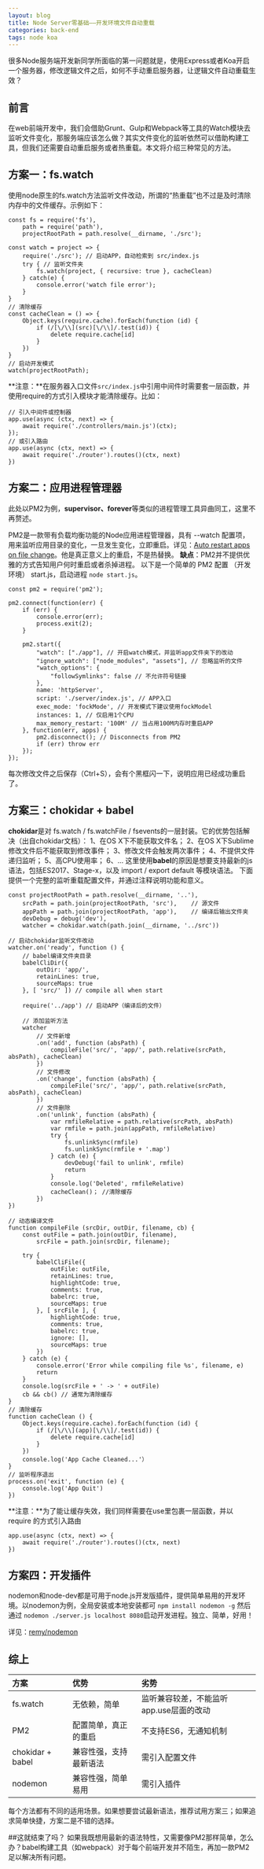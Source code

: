 ```yaml
---
layout: blog
title: Node Server零基础——开发环境文件自动重载
categories: back-end
tags: node koa
---
```


很多Node服务端开发新同学所面临的第一问题就是，使用Express或者Koa开启一个服务器，修改逻辑文件之后，如何不手动重启服务器，让逻辑文件自动重载生效？

## 前言
在web前端开发中，我们会借助Grunt、Gulp和Webpack等工具的Watch模块去监听文件变化，那服务端应该怎么做？其实文件变化的监听依然可以借助构建工具，但我们还需要自动重启服务或者热重载。本文将介绍三种常见的方法。
## 方案一：fs.watch
使用node原生的fs.watch方法监听文件改动，所谓的“热重载”也不过是及时清除内存中的文件缓存。示例如下：
```
const fs = require('fs'),
    path = require('path'),
    projectRootPath = path.resolve(__dirname, './src');

const watch = project => {
    require('./src'); // 启动APP，自动检索到 src/index.js
    try { // 监听文件夹
        fs.watch(project, { recursive: true }, cacheClean)
    } catch(e) {
        console.error('watch file error');
    }
}
// 清除缓存
const cacheClean = () => {
    Object.keys(require.cache).forEach(function (id) {
        if (/[\/\\](src)[\/\\]/.test(id)) {
            delete require.cache[id]
        }
    })
}
// 启动开发模式
watch(projectRootPath);
```
**注意：**在服务器入口文件`src/index.js`中引用中间件时需要套一层函数，并使用require的方式引入模块才能清除缓存。比如：
```
// 引入中间件或控制器
app.use(async (ctx, next) => {
    await require('./controllers/main.js')(ctx);
});
// 或引入路由
app.use(async (ctx, next) => {
    await require('./router').routes()(ctx, next)
})
```
## 方案二：应用进程管理器
此处以PM2为例，**supervisor、forever**等类似的进程管理工具异曲同工，这里不再赘述。

PM2是一款带有负载均衡功能的Node应用进程管理器，具有 --watch 配置项，用来监听应用目录的变化，一旦发生变化，立即重启。详见：[Auto restart apps on file change](http://pm2.keymetrics.io/docs/usage/watch-and-restart/)。他是真正意义上的重启，不是热替换。
**缺点**：PM2并不提供优雅的方式告知用户何时重启或者杀掉进程。
以下是一个简单的 PM2 配置 （开发环境） start.js，启动进程 `node start.js`。
```
const pm2 = require('pm2');

pm2.connect(function(err) {
    if (err) {
        console.error(err);
        process.exit(2);
    }

    pm2.start({
        "watch": ["./app"], // 开启watch模式，并监听app文件夹下的改动
        "ignore_watch": ["node_modules", "assets"], // 忽略监听的文件
        "watch_options": {
            "followSymlinks": false // 不允许符号链接
        },
        name: 'httpServer',
        script: './server/index.js', // APP入口
        exec_mode: 'fockMode', // 开发模式下建议使用fockModel
        instances: 1, // 仅启用1个CPU
        max_memory_restart: '100M' // 当占用100M内存时重启APP
    }, function(err, apps) {
        pm2.disconnect(); // Disconnects from PM2
        if (err) throw err
    });
});
```
每次修改文件之后保存（Ctrl+S），会有个黑框闪一下，说明应用已经成功重启了。

## 方案三：chokidar + babel 
**chokidar**是对 fs.watch / fs.watchFile / fsevents的一层封装。它的优势包括解决（出自chokidar文档）：
1、在OS X下不能获取文件名；
2、在OS X下Sublime修改文件后不能获取到修改事件；
3、修改文件会触发两次事件；
4、不提供文件递归监听；
5、高CPU使用率；
6、...
这里使用**babel**的原因是想要支持最新的js语法，包括ES2017、Stage-x，以及 import / export default 等模块语法。
下面提供一个完整的监听重载配置文件，并通过注释说明功能和意义。
```
const projectRootPath = path.resolve(__dirname, '..'),
    srcPath = path.join(projectRootPath, 'src'),    // 源文件
    appPath = path.join(projectRootPath, 'app'),    // 编译后输出文件夹
    devDebug = debug('dev'),
    watcher = chokidar.watch(path.join(__dirname, '../src'))

// 启动chokidar监听文件改动
watcher.on('ready', function () {
    // babel编译文件夹目录
    babelCliDir({
        outDir: 'app/',
        retainLines: true,
        sourceMaps: true
    }, [ 'src/' ]) // compile all when start

    require('../app') // 启动APP（编译后的文件）
    
    // 添加监听方法
    watcher
        // 文件新增
        .on('add', function (absPath) {
            compileFile('src/', 'app/', path.relative(srcPath, absPath), cacheClean)
        })
        // 文件修改
        .on('change', function (absPath) {
            compileFile('src/', 'app/', path.relative(srcPath, absPath), cacheClean)
        })
        // 文件删除
        .on('unlink', function (absPath) {
            var rmfileRelative = path.relative(srcPath, absPath)
            var rmfile = path.join(appPath, rmfileRelative)
            try {
                fs.unlinkSync(rmfile)
                fs.unlinkSync(rmfile + '.map')
            } catch (e) {
                devDebug('fail to unlink', rmfile)
                return
            }
            console.log('Deleted', rmfileRelative)
            cacheClean()； //清除缓存
        })
})

// 动态编译文件
function compileFile (srcDir, outDir, filename, cb) {
    const outFile = path.join(outDir, filename),
        srcFile = path.join(srcDir, filename);
        
    try {
        babelCliFile({
            outFile: outFile,
            retainLines: true,
            highlightCode: true,
            comments: true,
            babelrc: true,
            sourceMaps: true
        }, [ srcFile ], {
            highlightCode: true,
            comments: true,
            babelrc: true,
            ignore: [],
            sourceMaps: true
        })
    } catch (e) {
        console.error('Error while compiling file %s', filename, e)
        return
    }
    console.log(srcFile + ' -> ' + outFile)
    cb && cb() // 通常为清除缓存
}
// 清除缓存
function cacheClean () {
    Object.keys(require.cache).forEach(function (id) {
        if (/[\/\\](app)[\/\\]/.test(id)) {
            delete require.cache[id]
        }
    })
    console.log('App Cache Cleaned...'）
}
// 监听程序退出
process.on('exit', function (e) {
    console.log('App Quit')
})
```

**注意：**为了能让缓存失效，我们同样需要在use里包裹一层函数，并以 require 的方式引入路由
```
app.use(async (ctx, next) => {
    await require('./router').routes()(ctx, next)
})
```
## 方案四：开发插件
nodemon和node-dev都是可用于node.js开发版插件，提供简单易用的开发环境。以nodemon为例，全局安装或本地安装都可
`npm install nodemon -g`
然后通过 `nodemon ./server.js localhost 8080`启动开发进程。独立、简单，好用！

详见：[remy/nodemon](https://github.com/remy/nodemon)

## 综上
| 方案     | 优势     | 劣势 |
| :------------- | :------------- | :------------- | 
| fs.watch         | 无依赖，简单      | 监听兼容较差，不能监听app.use层面的改动 |
| PM2         | 配置简单，真正的重启 | 不支持ES6，无通知机制  | 
| chokidar + babel | 兼容性强，支持最新语法  | 需引入配置文件 |
| nodemon | 兼容性强，简单易用  | 需引入插件 |

每个方法都有不同的适用场景。如果想要尝试最新语法，推荐试用方案三；如果追求简单快捷，方案二是不错的选择。

##这就结束了吗？
如果我既想用最新的语法特性，又需要像PM2那样简单，怎么办？babel构建工具（如webpack）对于每个前端开发并不陌生，再加一款PM2足以解决所有问题。